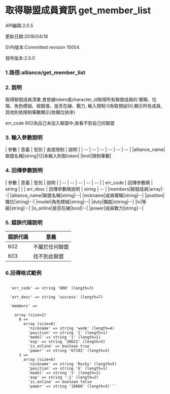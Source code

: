 # 取得聯盟成員資訊 get_member_list


API編碼:2.0.5

> 



更新日期:2016/04/18

> 

SVN版本:Committed revision 15054.


> 

發布版本:2.0.0
### 1.路徑:alliance/get_member_list

### 2. 說明

取得聯盟成員清單,會依據token或character_id取得所有聯盟成員的
暱稱、位階、角色模組、經驗值、是否在線、戰力,
輸入限制:0為取預設50,顯示所有成員,其他則依限制筆數顯示(依職位排序)

err_code 602為自己未加入聯盟中,故看不到自己的聯盟
### 3. 輸入參數說明


| 參數 | 意義 | 型別 | 長度限制 | 說明 |
| -- | -- | -- | -- | -- | -- |
|alliance_name|聯盟名稱|string|12|未輸入則取token|
|limit|限制筆數|

### 4. 回傳參數說明
| 參數 | 意義 | 型別 | 說明 |
| -- | -- | -- | -- | -- |
| err_code | 回傳參數碼 | string |  |
| err_desc | 回傳參數碼說明 | string | -- |
|members|聯盟成員|array|--|
|alliance_name|聯盟名稱|string|--|
|nickname|成員暱稱|string|--|
|position|職位|string|--|
|model|角色模組|string|--|
|duty|職能|stiring|--|
|lv|等級|string|--|
|is_online|是否在線|bool|--|
|power|成員戰力|string|--|


### 5. 錯誤代碼說明
|錯誤代碼|意義|
|--|--|
|602|不屬於任何聯盟|
|603|找不到此聯盟|

### 6.回傳格式範例

```array (size=3)

  'err_code' => string '000' (length=3)
  
  'err_desc' => string 'success' (length=7)
  
  'members' => 
  
    array (size=2)
      0 => 
        array (size=6)
          'nickname' => string 'wade' (length=4)
          'position' => string '1' (length=1)
          'model' => string '1' (length=1)
          'exp' => string '30622' (length=5)
          'is_online' => boolean true
          'power' => string '67192' (length=5)
      1 => 
        array (size=6)
          'nickname' => string 'Rocky' (length=5)
          'position' => string '6' (length=1)
          'model' => string '1' (length=1)
          'exp' => string '-1' (length=2)
          'is_online' => boolean false
          'power' => string '10660' (length=5)```